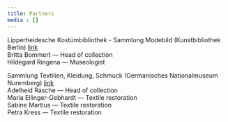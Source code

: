 ```yaml
---
title: Partners
media : []
---
```

Lipperheidesche Kostümbibliothek - Sammlung Modebild (Kunstbibliothek Berlin) [link](https://www.smb.museum/museen-einrichtungen/kunstbibliothek/sammeln-forschen/ueber-die-sammlungen/sammlung-modebild-lipperheidesche-kostuembibliothek/)<br>
Britta Bommert — Head of collection <br>
Hildegard Ringena — Museologist <br>

Sammlung Textilien, Kleidung, Schmuck (Germanisches Nationalmuseum Nuremberg) [link](https://www.gnm.de/sammlungen/sammlungen-a-z/textilien-kleidung-und-schmuck) <br>
Adelheid Rasche — Head of collection <br>
Maria Ellinger-Gebhardt — Textile restoration <br>
Sabine Martius — Textile restoration <br>
Petra Kress — Textile restoration  <br>
